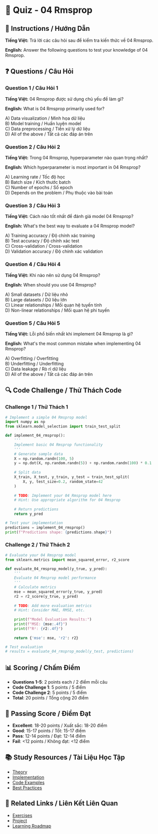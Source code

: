 # 🧠 Quiz - 04 Rmsprop

## 📝 Instructions / Hướng Dẫn

**Tiếng Việt:** Trả lời các câu hỏi sau để kiểm tra kiến thức về 04 Rmsprop.

**English:** Answer the following questions to test your knowledge of 04 Rmsprop.

## ❓ Questions / Câu Hỏi

### Question 1 / Câu Hỏi 1
**Tiếng Việt:** 04 Rmsprop được sử dụng chủ yếu để làm gì?

**English:** What is 04 Rmsprop primarily used for?

A) Data visualization / Minh họa dữ liệu  
B) Model training / Huấn luyện model  
C) Data preprocessing / Tiền xử lý dữ liệu  
D) All of the above / Tất cả các đáp án trên

### Question 2 / Câu Hỏi 2
**Tiếng Việt:** Trong 04 Rmsprop, hyperparameter nào quan trọng nhất?

**English:** Which hyperparameter is most important in 04 Rmsprop?

A) Learning rate / Tốc độ học  
B) Batch size / Kích thước batch  
C) Number of epochs / Số epoch  
D) Depends on the problem / Phụ thuộc vào bài toán

### Question 3 / Câu Hỏi 3
**Tiếng Việt:** Cách nào tốt nhất để đánh giá model 04 Rmsprop?

**English:** What's the best way to evaluate a 04 Rmsprop model?

A) Training accuracy / Độ chính xác training  
B) Test accuracy / Độ chính xác test  
C) Cross-validation / Cross-validation  
D) Validation accuracy / Độ chính xác validation

### Question 4 / Câu Hỏi 4
**Tiếng Việt:** Khi nào nên sử dụng 04 Rmsprop?

**English:** When should you use 04 Rmsprop?

A) Small datasets / Dữ liệu nhỏ  
B) Large datasets / Dữ liệu lớn  
C) Linear relationships / Mối quan hệ tuyến tính  
D) Non-linear relationships / Mối quan hệ phi tuyến

### Question 5 / Câu Hỏi 5
**Tiếng Việt:** Lỗi phổ biến nhất khi implement 04 Rmsprop là gì?

**English:** What's the most common mistake when implementing 04 Rmsprop?

A) Overfitting / Overfitting  
B) Underfitting / Underfitting  
C) Data leakage / Rò rỉ dữ liệu  
D) All of the above / Tất cả các đáp án trên

## 🔍 Code Challenge / Thử Thách Code

### Challenge 1 / Thử Thách 1
```python
# Implement a simple 04 Rmsprop model
import numpy as np
from sklearn.model_selection import train_test_split

def implement_04_rmsprop():
    '''
    Implement basic 04 Rmsprop functionality
    '''
    # Generate sample data
    X = np.random.randn(100, 5)
    y = np.dot(X, np.random.randn(5)) + np.random.randn(100) * 0.1
    
    # Split data
    X_train, X_test, y_train, y_test = train_test_split(
        X, y, test_size=0.2, random_state=42
    )
    
    # TODO: Implement your 04 Rmsprop model here
    # Hint: Use appropriate algorithm for 04 Rmsprop
    
    # Return predictions
    return y_pred

# Test your implementation
predictions = implement_04_rmsprop()
print(f"Predictions shape: {predictions.shape}")
```

### Challenge 2 / Thử Thách 2
```python
# Evaluate your 04 Rmsprop model
from sklearn.metrics import mean_squared_error, r2_score

def evaluate_04_rmsprop_model(y_true, y_pred):
    '''
    Evaluate 04 Rmsprop model performance
    '''
    # Calculate metrics
    mse = mean_squared_error(y_true, y_pred)
    r2 = r2_score(y_true, y_pred)
    
    # TODO: Add more evaluation metrics
    # Hint: Consider MAE, RMSE, etc.
    
    print(f"Model Evaluation Results:")
    print(f"MSE: {mse:.4f}")
    print(f"R²: {r2:.4f}")
    
    return {'mse': mse, 'r2': r2}

# Test evaluation
# results = evaluate_04_rmsprop_model(y_test, predictions)
```

## 📊 Scoring / Chấm Điểm

- **Questions 1-5**: 2 points each / 2 điểm mỗi câu
- **Code Challenge 1**: 5 points / 5 điểm
- **Code Challenge 2**: 5 points / 5 điểm
- **Total**: 20 points / Tổng cộng 20 điểm

## 🎯 Passing Score / Điểm Đạt

- **Excellent**: 18-20 points / Xuất sắc: 18-20 điểm
- **Good**: 15-17 points / Tốt: 15-17 điểm  
- **Pass**: 12-14 points / Đạt: 12-14 điểm
- **Fail**: <12 points / Không đạt: <12 điểm

## 📚 Study Resources / Tài Liệu Học Tập

- [Theory](./THEORY_04_rmsprop.md)
- [Implementation](./IMPLEMENTATION_04_rmsprop.md)
- [Code Examples](./CODE_EXAMPLES_04_rmsprop.md)
- [Best Practices](./BEST_PRACTICES_04_rmsprop.md)

## 🔗 Related Links / Liên Kết Liên Quan

- [Exercises](./EXERCISES_04_rmsprop.md)
- [Project](./PROJECT_04_rmsprop.md)
- [Learning Roadmap](./LEARNING_ROADMAP_04_rmsprop.md)

